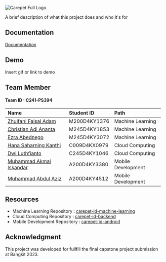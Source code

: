 ![Carepet Full Logo](https://github.com/Carepet-ID/.github/assets/90903908/201aa412-c53c-49b8-89e1-2e1ae8f55fe4)


A brief description of what this project does and who it's for


## Documentation

[Documentation](https://linktodocumentation)


## Demo

Insert gif or link to demo


## Team Member

#### Team ID : C241-PS394


| Name | Student ID     | Path                       |
| :-------- | :------- | :-------------------------------- |
| [Zhulfani Faisal Adam](https://github.com/dwiluthfianto)      | M200D4KY1376 | Machine Learning |
| [Christian Adi Ananta](https://github.com/dwiluthfianto)      | M245D4KY1853 | Machine Learning |
| [Ezra Abednego](https://github.com/dwiluthfianto)      | M245D4KY3072 | Machine Learning |
| [Hana Saharning Kanthi ](https://github.com/dwiluthfianto)      | C009D4KX0979 | Cloud Computing |
| [Dwi Luthfianto](https://github.com/dwiluthfianto)      | C245D4KY1046 | Cloud Computing |
| [Muhammad Akmal Iskandar](https://github.com/dwiluthfianto)      | A200D4KY3380 | Mobile Development |
| [Muhammad Abdul Aziz](https://github.com/dwiluthfianto)      | A200D4KY4512 | Mobile Development |


## Resources

- Machine Learning Repository   : [carepet-id-machine-learning](https://github.com/Carepet-ID/carepet-id-machine-learning)
- Cloud Computing Repository    : [carepet-id-backend](https://github.com/Carepet-ID/carepet-id-backend)
- Mobile Development Repository : [carepet-id-android](https://github.com/Carepet-ID/carepet-id-android)

## Acknowledgment
This project was developed for fullfill the final capstone project submission at Bangkit 2023.
